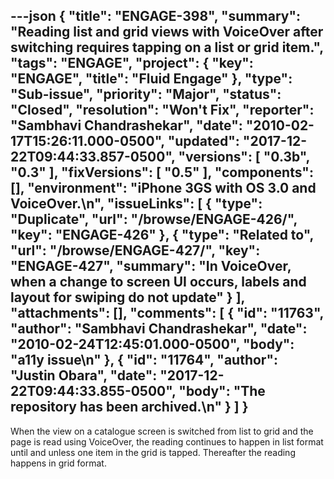 ---json
{
  "title": "ENGAGE-398",
  "summary": "Reading list and grid views with VoiceOver after switching requires tapping on a list or grid item.",
  "tags": "ENGAGE",
  "project": {
    "key": "ENGAGE",
    "title": "Fluid Engage"
  },
  "type": "Sub-issue",
  "priority": "Major",
  "status": "Closed",
  "resolution": "Won't Fix",
  "reporter": "Sambhavi Chandrashekar",
  "date": "2010-02-17T15:26:11.000-0500",
  "updated": "2017-12-22T09:44:33.857-0500",
  "versions": [
    "0.3b",
    "0.3"
  ],
  "fixVersions": [
    "0.5"
  ],
  "components": [],
  "environment": "iPhone 3GS with OS 3.0 and VoiceOver.\n",
  "issueLinks": [
    {
      "type": "Duplicate",
      "url": "/browse/ENGAGE-426/",
      "key": "ENGAGE-426"
    },
    {
      "type": "Related to",
      "url": "/browse/ENGAGE-427/",
      "key": "ENGAGE-427",
      "summary": "In VoiceOver, when a change to screen UI occurs, labels and layout for swiping do not update"
    }
  ],
  "attachments": [],
  "comments": [
    {
      "id": "11763",
      "author": "Sambhavi Chandrashekar",
      "date": "2010-02-24T12:45:01.000-0500",
      "body": "a11y issue\n"
    },
    {
      "id": "11764",
      "author": "Justin Obara",
      "date": "2017-12-22T09:44:33.855-0500",
      "body": "The repository has been archived.\n"
    }
  ]
}
---
When the view on a catalogue screen is switched from list to grid and the page is read using VoiceOver, the reading continues to happen in list format until and unless one item in the grid is tapped. Thereafter the reading happens in grid format.

        